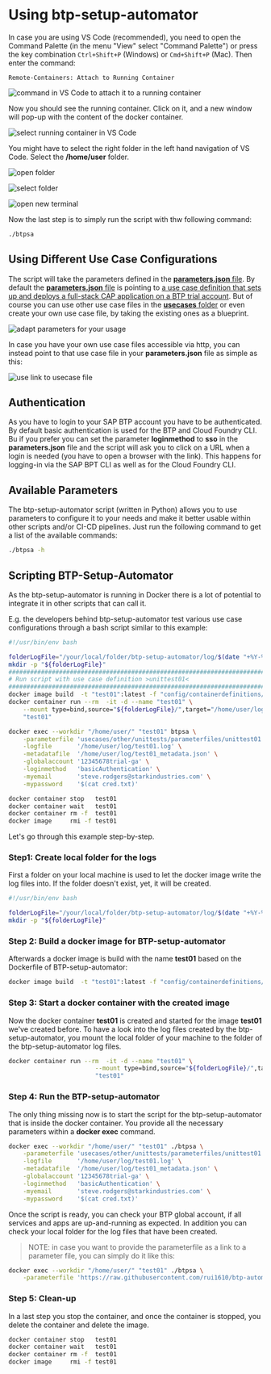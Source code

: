 # Using btp-setup-automator

In case you are using VS Code (recommended), you need to open the Command Palette (in the menu "View" select "Command Palette") or press the key combination `Ctrl+Shift+P` (Windows) or `Cmd+Shift+P` (Mac). Then enter the command:

```text
Remote-Containers: Attach to Running Container
```

![command in VS Code to attach it to a running container](pics/quick-guide-step00.png)

Now you should see the running container. Click on it, and a new window will pop-up with the content of the docker container.

![select running container in VS Code](pics/quick-guide-step01.png)

You might have to select the right folder in the left hand navigation of VS Code. Select the **/home/user** folder.

![open folder](pics/quick-guide-step02.png)

![select folder](pics/quick-guide-step03.png)

![open new terminal](pics/quick-guide-step04.png)

Now the last step is to simply run the script with thw following command:

```bash
./btpsa
```

## Using Different Use Case Configurations

The script will take the parameters defined in the [**parameters.json** file](../parameters.json). By default the [**parameters.json** file](../parameters.json) is pointing to [a use case definition that sets up and deploys a full-stack CAP application on a BTP trial account](../usecases/released/cap_app_launchpad_TRIAL.json). But of course you can use other use case files in the [**usecases** folder](../usecases/) or even create your own use case file, by taking the existing ones as a blueprint.

![adapt parameters for your usage](pics/quick-guide-step05.png)

In case you have your own use case files accessible via http, you can instead point to that use case file in your **parameters.json** file as simple as this:

![use link to usecase file](pics/quick-guide-step06.png)

## Authentication

As you have to login to your SAP BTP account you have to be authenticated. By default basic authentication is used for the BTP and Cloud Foundry CLI. Bu if you prefer you can set the parameter **loginmethod** to **sso** in the **parameters.json** file and the script will ask you to click on a URL when a login is needed (you have to open a browser with the link). This happens for logging-in via the SAP BPT CLI as well as for the Cloud Foundry CLI.

## Available Parameters

The btp-setup-automator script (written in Python) allows you to use parameters to configure it to your needs and make it better usable within other scripts and/or CI-CD pipelines. Just run the following command to get a list of the available commands:

```bash
./btpsa -h
```

## Scripting BTP-Setup-Automator

As the btp-setup-automator is running in Docker there is a lot of potential to integrate it in other scripts that can call it.

E.g. the developers behind btp-setup-automator test various use case configurations through a bash script similar to this example:

```bash
#!/usr/bin/env bash

folderLogFile="/your/local/folder/btp-setup-automator/log/$(date "+%Y-%m-%d")/"
mkdir -p "${folderLogFile}"
##########################################################################################################
# Run script with use case definition >unittest01<
##########################################################################################################
docker image build  -t "test01":latest -f "config/containerdefinitions/btp-setup-automator/Dockerfile"  .
docker container run --rm  -it -d --name "test01" \
    --mount type=bind,source="${folderLogFile}/",target="/home/user/log/" \
    "test01"

docker exec --workdir "/home/user/" "test01" btpsa \
    -parameterfile 'usecases/other/unittests/parameterfiles/unittest01.json' \
    -logfile       '/home/user/log/test01.log' \
    -metadatafile  '/home/user/log/test01_metadata.json' \
    -globalaccount '12345678trial-ga' \
    -loginmethod   'basicAuthentication' \
    -myemail       'steve.rodgers@starkindustries.com' \
    -mypassword    '$(cat cred.txt)'

docker container stop   test01
docker container wait   test01
docker container rm -f  test01
docker image     rmi -f test01
```

Let's go through this example step-by-step.

### Step1: Create local folder for the logs

First a folder on your local machine is used to let the docker image write the log files into. If the folder doesn't exist, yet, it will be created.

```bash
#!/usr/bin/env bash

folderLogFile="/your/local/folder/btp-setup-automator/log/$(date "+%Y-%m-%d")/"
mkdir -p "${folderLogFile}"
```

### Step 2: Build a docker image for BTP-setup-automator

Afterwards a docker image is build with the name **test01** based on the Dockerfile of BTP-setup-automator:

```bash
docker image build  -t "test01":latest -f "config/containerdefinitions/btp-setup-automator/Dockerfile"  .
```

### Step 3: Start a docker container with the created image

Now the docker container **test01** is created and started for the image **test01** we've created before. To have a look into the log files created by the btp-setup-automator, you mount the local folder of your machine to the folder of the btp-setup-automator log files.

```bash
docker container run --rm  -it -d --name "test01" \
                        --mount type=bind,source="${folderLogFile}/",target="/home/user/log/" \
                        "test01"
```

### Step 4: Run the BTP-setup-automator

The only thing missing now is to start the script for the btp-setup-automator that is inside the docker container. You provide all the necessary parameters within a **docker exec** command.

```bash
docker exec --workdir "/home/user/" "test01" ./btpsa \
    -parameterfile 'usecases/other/unittests/parameterfiles/unittest01.json' \
    -logfile       '/home/user/log/test01.log' \
    -metadatafile  '/home/user/log/test01_metadata.json' \
    -globalaccount '12345678trial-ga' \
    -loginmethod   'basicAuthentication' \
    -myemail       'steve.rodgers@starkindustries.com' \
    -mypassword    '$(cat cred.txt)'
```

Once the script is ready, you can check your BTP global account, if all services and apps are up-and-running as expected. In addition you can check your local folder for the log files that have been created.
> NOTE: in case you want to provide the parameterfile as a link to a parameter file, you can simply do it like this:

```bash
docker exec --workdir "/home/user/" "test01" ./btpsa \
    -parameterfile 'https://raw.githubusercontent.com/rui1610/btp-automation-experiments/main/btp-setup-automator/parameterfiles/parameters.json' 
```

### Step 5: Clean-up

In a last step you stop the container, and once the container is stopped, you delete the container and delete the image.

```bash
docker container stop   test01
docker container wait   test01
docker container rm -f  test01
docker image     rmi -f test01
```
